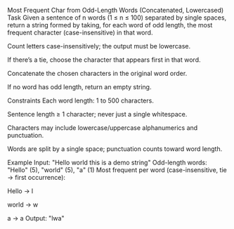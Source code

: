 Most Frequent Char from Odd-Length Words (Concatenated, Lowercased)
Task
Given a sentence of n words (1 ≤ n ≤ 100) separated by single spaces, return a string formed by taking, for each word of odd length, the most frequent character (case-insensitive) in that word.

Count letters case-insensitively; the output must be lowercase.

If there’s a tie, choose the character that appears first in that word.

Concatenate the chosen characters in the original word order.

If no word has odd length, return an empty string.

Constraints
Each word length: 1 to 500 characters.

Sentence length ≥ 1 character; never just a single whitespace.

Characters may include lowercase/uppercase alphanumerics and punctuation.

Words are split by a single space; punctuation counts toward word length.

Example
Input:
"Hello world this is a demo string"
Odd-length words: "Hello" (5), "world" (5), "a" (1)
Most frequent per word (case-insensitive, tie → first occurrence):

Hello → l

world → w

a → a
Output:
"lwa"